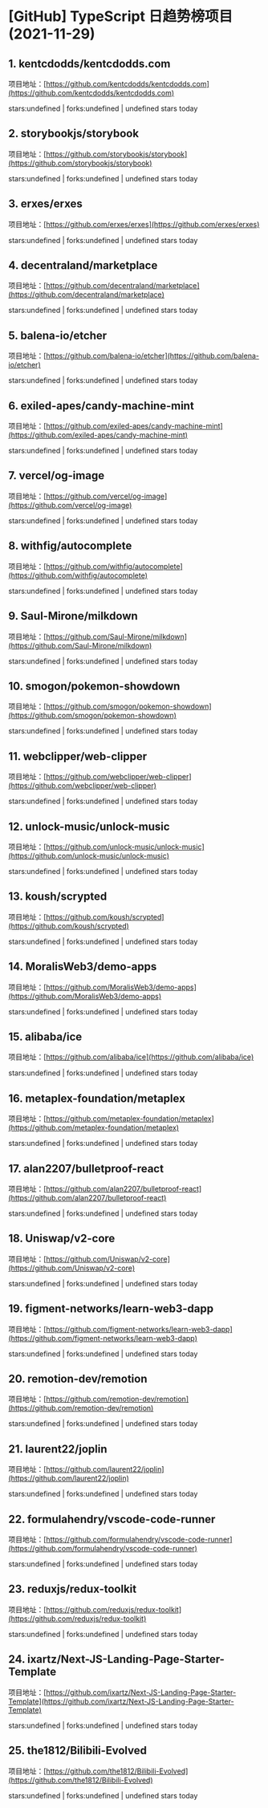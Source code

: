 # [GitHub] TypeScript 日趋势榜项目(2021-11-29)

## 1. kentcdodds/kentcdodds.com 

项目地址：[https://github.com/kentcdodds/kentcdodds.com](https://github.com/kentcdodds/kentcdodds.com)

stars:undefined | forks:undefined | undefined stars today 



## 2. storybookjs/storybook 

项目地址：[https://github.com/storybookjs/storybook](https://github.com/storybookjs/storybook)

stars:undefined | forks:undefined | undefined stars today 



## 3. erxes/erxes 

项目地址：[https://github.com/erxes/erxes](https://github.com/erxes/erxes)

stars:undefined | forks:undefined | undefined stars today 



## 4. decentraland/marketplace 

项目地址：[https://github.com/decentraland/marketplace](https://github.com/decentraland/marketplace)

stars:undefined | forks:undefined | undefined stars today 



## 5. balena-io/etcher 

项目地址：[https://github.com/balena-io/etcher](https://github.com/balena-io/etcher)

stars:undefined | forks:undefined | undefined stars today 



## 6. exiled-apes/candy-machine-mint 

项目地址：[https://github.com/exiled-apes/candy-machine-mint](https://github.com/exiled-apes/candy-machine-mint)

stars:undefined | forks:undefined | undefined stars today 



## 7. vercel/og-image 

项目地址：[https://github.com/vercel/og-image](https://github.com/vercel/og-image)

stars:undefined | forks:undefined | undefined stars today 



## 8. withfig/autocomplete 

项目地址：[https://github.com/withfig/autocomplete](https://github.com/withfig/autocomplete)

stars:undefined | forks:undefined | undefined stars today 



## 9. Saul-Mirone/milkdown 

项目地址：[https://github.com/Saul-Mirone/milkdown](https://github.com/Saul-Mirone/milkdown)

stars:undefined | forks:undefined | undefined stars today 



## 10. smogon/pokemon-showdown 

项目地址：[https://github.com/smogon/pokemon-showdown](https://github.com/smogon/pokemon-showdown)

stars:undefined | forks:undefined | undefined stars today 



## 11. webclipper/web-clipper 

项目地址：[https://github.com/webclipper/web-clipper](https://github.com/webclipper/web-clipper)

stars:undefined | forks:undefined | undefined stars today 



## 12. unlock-music/unlock-music 

项目地址：[https://github.com/unlock-music/unlock-music](https://github.com/unlock-music/unlock-music)

stars:undefined | forks:undefined | undefined stars today 



## 13. koush/scrypted 

项目地址：[https://github.com/koush/scrypted](https://github.com/koush/scrypted)

stars:undefined | forks:undefined | undefined stars today 



## 14. MoralisWeb3/demo-apps 

项目地址：[https://github.com/MoralisWeb3/demo-apps](https://github.com/MoralisWeb3/demo-apps)

stars:undefined | forks:undefined | undefined stars today 



## 15. alibaba/ice 

项目地址：[https://github.com/alibaba/ice](https://github.com/alibaba/ice)

stars:undefined | forks:undefined | undefined stars today 



## 16. metaplex-foundation/metaplex 

项目地址：[https://github.com/metaplex-foundation/metaplex](https://github.com/metaplex-foundation/metaplex)

stars:undefined | forks:undefined | undefined stars today 



## 17. alan2207/bulletproof-react 

项目地址：[https://github.com/alan2207/bulletproof-react](https://github.com/alan2207/bulletproof-react)

stars:undefined | forks:undefined | undefined stars today 



## 18. Uniswap/v2-core 

项目地址：[https://github.com/Uniswap/v2-core](https://github.com/Uniswap/v2-core)

stars:undefined | forks:undefined | undefined stars today 



## 19. figment-networks/learn-web3-dapp 

项目地址：[https://github.com/figment-networks/learn-web3-dapp](https://github.com/figment-networks/learn-web3-dapp)

stars:undefined | forks:undefined | undefined stars today 



## 20. remotion-dev/remotion 

项目地址：[https://github.com/remotion-dev/remotion](https://github.com/remotion-dev/remotion)

stars:undefined | forks:undefined | undefined stars today 



## 21. laurent22/joplin 

项目地址：[https://github.com/laurent22/joplin](https://github.com/laurent22/joplin)

stars:undefined | forks:undefined | undefined stars today 



## 22. formulahendry/vscode-code-runner 

项目地址：[https://github.com/formulahendry/vscode-code-runner](https://github.com/formulahendry/vscode-code-runner)

stars:undefined | forks:undefined | undefined stars today 



## 23. reduxjs/redux-toolkit 

项目地址：[https://github.com/reduxjs/redux-toolkit](https://github.com/reduxjs/redux-toolkit)

stars:undefined | forks:undefined | undefined stars today 



## 24. ixartz/Next-JS-Landing-Page-Starter-Template 

项目地址：[https://github.com/ixartz/Next-JS-Landing-Page-Starter-Template](https://github.com/ixartz/Next-JS-Landing-Page-Starter-Template)

stars:undefined | forks:undefined | undefined stars today 



## 25. the1812/Bilibili-Evolved 

项目地址：[https://github.com/the1812/Bilibili-Evolved](https://github.com/the1812/Bilibili-Evolved)

stars:undefined | forks:undefined | undefined stars today 



